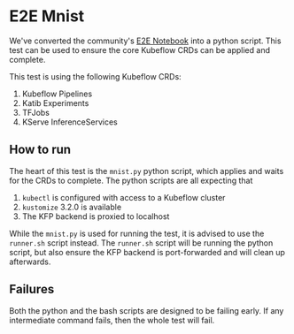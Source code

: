 # E2E Mnist

We've converted the community's [E2E Notebook](https://github.com/kubeflow/pipelines/blob/master/samples/contrib/kubeflow-e2e-mnist/kubeflow-e2e-mnist.ipynb) into a python script. This test can be used to ensure the core Kubeflow CRDs can be applied and complete.

This test is using the following Kubeflow CRDs:
1. Kubeflow Pipelines
2. Katib Experiments
3. TFJobs
4. KServe InferenceServices

## How to run

The heart of this test is the `mnist.py` python script, which applies and waits
for the CRDs to complete. The python scripts are all expecting that
1. `kubectl` is configured with access to a Kubeflow cluster
2. `kustomize` 3.2.0 is available
3. The KFP backend is proxied to localhost

While the `mnist.py` is used for running the test, it is advised to use the
`runner.sh` script instead. The `runner.sh` script will be running the python
script, but also ensure the KFP backend is port-forwarded and will clean up
afterwards.

## Failures

Both the python and the bash scripts are designed to be failing early. If any
intermediate command fails, then the whole test will fail.
